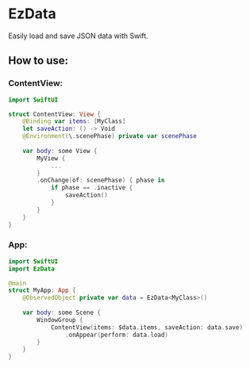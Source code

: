 # EzData

Easily load and save JSON data with Swift.

## How to use:

### ContentView:
```swift
import SwiftUI

struct ContentView: View {
	@Binding var items: [MyClass]
	let saveAction: () -> Void
	@Environment(\.scenePhase) private var scenePhase
	
	var body: some View {
		MyView {
			...
		}
		.onChange(of: scenePhase) { phase in
			if phase == .inactive {
				saveAction()
			}
		}
	}
}
```

### App:
```swift
import SwiftUI
import EzData

@main
struct MyApp: App {
	@ObservedObject private var data = EzData<MyClass>()
	
	var body: some Scene {
		WindowGroup {
			ContentView(items: $data.items, saveAction: data.save)
				.onAppear(perform: data.load)
		}
	}
}
```
